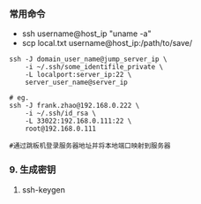 ### 常用命令
* ssh username@host_ip "uname -a"
* scp local.txt username@host_ip:/path/to/save/
```shell
ssh -J domain_user_name@jump_server_ip \
    -i ~/.ssh/some_identifile_private \
    -L localport:server_ip:22 \
    server_user_name@server_ip 

# eg.
ssh -J frank.zhao@192.168.0.222 \
    -i ~/.ssh/id_rsa \
    -L 33022:192.168.0.111:22 \
    root@192.168.0.111

#通过跳板机登录服务器地址并将本地端口映射到服务器
```

### 9. 生成密钥
 1. ssh-keygen